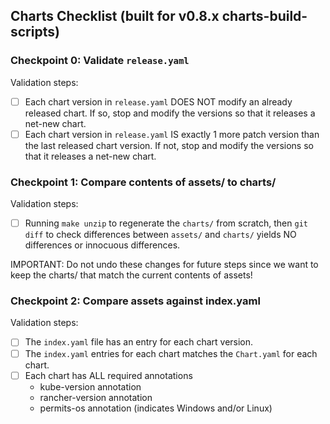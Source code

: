 ## Charts Checklist (built for v0.8.x charts-build-scripts)

### Checkpoint 0: Validate `release.yaml`

Validation steps:
- [ ] Each chart version in `release.yaml` DOES NOT modify an already released chart. If so, stop and modify the versions so that it releases a net-new chart.
- [ ] Each chart version in `release.yaml` IS exactly 1 more patch version than the last released chart version. If not, stop and modify the versions so that it releases a net-new chart.

### Checkpoint 1: Compare contents of assets/ to charts/

Validation steps:
- [ ] Running `make unzip` to regenerate the `charts/` from scratch, then `git diff` to check differences between `assets/` and `charts/` yields NO differences or innocuous differences.

IMPORTANT: Do not undo these changes for future steps since we want to keep the charts/ that match the current contents of assets!

### Checkpoint 2: Compare assets against index.yaml

Validation steps:
- [ ] The `index.yaml` file has an entry for each chart version.
- [ ] The `index.yaml` entries for each chart matches the `Chart.yaml` for each chart.
- [ ] Each chart has ALL required annotations
  - kube-version annotation
  - rancher-version annotation
  - permits-os annotation (indicates Windows and/or Linux)